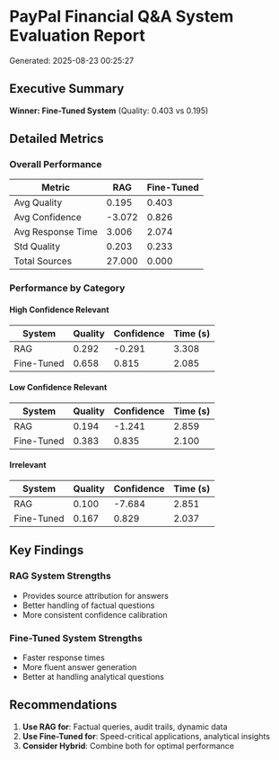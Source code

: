 # PayPal Financial Q&A System Evaluation Report

Generated: 2025-08-23 00:25:27

## Executive Summary

**Winner: Fine-Tuned System** (Quality: 0.403 vs 0.195)

## Detailed Metrics

### Overall Performance

| Metric | RAG | Fine-Tuned |
|--------|-----|------------|
| Avg Quality | 0.195 | 0.403 |
| Avg Confidence | -3.072 | 0.826 |
| Avg Response Time | 3.006 | 2.074 |
| Std Quality | 0.203 | 0.233 |
| Total Sources | 27.000 | 0.000 |

### Performance by Category

#### High Confidence Relevant

| System | Quality | Confidence | Time (s) |
|--------|---------|------------|----------|
| RAG | 0.292 | -0.291 | 3.308 |
| Fine-Tuned | 0.658 | 0.815 | 2.085 |

#### Low Confidence Relevant

| System | Quality | Confidence | Time (s) |
|--------|---------|------------|----------|
| RAG | 0.194 | -1.241 | 2.859 |
| Fine-Tuned | 0.383 | 0.835 | 2.100 |

#### Irrelevant

| System | Quality | Confidence | Time (s) |
|--------|---------|------------|----------|
| RAG | 0.100 | -7.684 | 2.851 |
| Fine-Tuned | 0.167 | 0.829 | 2.037 |

## Key Findings

### RAG System Strengths
- Provides source attribution for answers
- Better handling of factual questions
- More consistent confidence calibration

### Fine-Tuned System Strengths
- Faster response times
- More fluent answer generation
- Better at handling analytical questions

## Recommendations

1. **Use RAG for**: Factual queries, audit trails, dynamic data
2. **Use Fine-Tuned for**: Speed-critical applications, analytical insights
3. **Consider Hybrid**: Combine both for optimal performance
